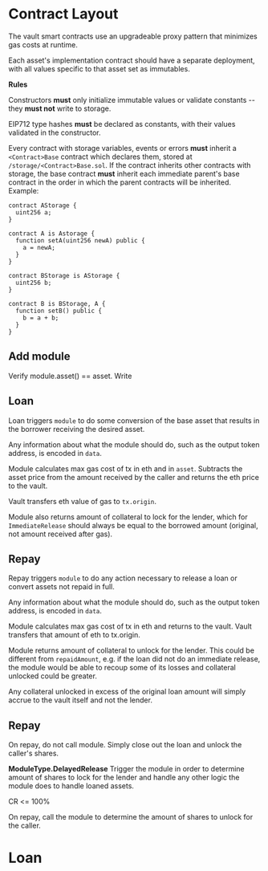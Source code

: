 # Contract Layout

The vault smart contracts use an upgradeable proxy pattern that minimizes gas costs at runtime.

Each asset's implementation contract should have a separate deployment, with all values specific to that asset set as immutables.

**Rules**

Constructors **must** only initialize immutable values or validate constants -- they **must not** write to storage.

EIP712 type hashes **must** be declared as constants, with their values validated in the constructor.

Every contract with storage variables, events or errors **must** inherit a `<Contract>Base` contract which declares them, stored at `/storage/<Contract>Base.sol`. If the contract inherits other contracts with storage, the base contract **must** inherit each immediate parent's base contract in the order in which the parent contracts will be inherited. Example:

```
contract AStorage {
  uint256 a;
}

contract A is Astorage {
  function setA(uint256 newA) public {
    a = newA;
  }
}

contract BStorage is AStorage {
  uint256 b;
}

contract B is BStorage, A {
  function setB() public {
    b = a + b;
  }
}
```

## Add module

Verify module.asset() == asset.
Write

## Loan

Loan triggers `module` to do some conversion of the base asset that results in the borrower receiving the desired asset.

Any information about what the module should do, such as the output token address, is encoded in `data`.

Module calculates max gas cost of tx in eth and in `asset`. Subtracts the asset price from the amount received by the caller and returns the eth price to the vault.

Vault transfers eth value of gas to `tx.origin`.

Module also returns amount of collateral to lock for the lender, which for `ImmediateRelease` should always be equal to the borrowed amount (original, not amount received after gas).

## Repay

Repay triggers `module` to do any action necessary to release a loan or convert assets not repaid in full.

Any information about what the module should do, such as the output token address, is encoded in `data`.

Module calculates max gas cost of tx in eth and returns to the vault. Vault transfers that amount of eth to tx.origin.

Module returns amount of collateral to unlock for the lender. This could be different from `repaidAmount`, e.g. if the loan did not do an immediate release, the module would be able to recoup some of its losses and collateral unlocked could be greater.

Any collateral unlocked in excess of the original loan amount will simply accrue to the vault itself and not the lender.

## Repay

On repay, do not call module. Simply close out the loan and unlock the caller's shares.

**ModuleType.DelayedRelease**
Trigger the module in order to determine amount of shares to lock for the lender and handle any other logic the module does to handle loaned assets.

CR <= 100%

On repay, call the module to determine the amount of shares to unlock for the caller.

# Loan

```

```

```

```
